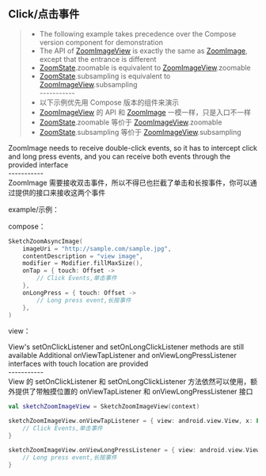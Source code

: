 ## Click/点击事件

> * The following example takes precedence over the Compose version component for demonstration
> * The API of [ZoomImageView] is exactly the same as [ZoomImage], except that the entrance is
    different
> * [ZoomState].zoomable is equivalent to [ZoomImageView].zoomable
> * [ZoomState].subsampling is equivalent to [ZoomImageView].subsampling
    <br>-----------</br>
> * 以下示例优先用 Compose 版本的组件来演示
> * [ZoomImageView] 的 API 和 [ZoomImage] 一模一样，只是入口不一样
> * [ZoomState].zoomable 等价于 [ZoomImageView].zoomable
> * [ZoomState].subsampling 等价于 [ZoomImageView].subsampling

ZoomImage needs to receive double-click events, so it has to intercept click and long press events,
and you can receive both events through the provided interface
<br>-----------</br>
ZoomImage 需要接收双击事件，所以不得已也拦截了单击和长按事件，你可以通过提供的接口来接收这两个事件

example/示例：

compose：

```kotlin
SketchZoomAsyncImage(
    imageUri = "http://sample.com/sample.jpg",
    contentDescription = "view image",
    modifier = Modifier.fillMaxSize(),
    onTap = { touch: Offset ->
        // Click Events,单击事件
    },
    onLongPress = { touch: Offset ->
        // Long press event,长按事件        
    },
)
```

view：

View's setOnClickListener and setOnLongClickListener methods are still available
Additional onViewTapListener and onViewLongPressListener interfaces with touch location are provided
<br>-----------</br>
View 的 setOnClickListener 和 setOnLongClickListener 方法依然可以使用，额外提供了带触摸位置的
onViewTapListener 和 onViewLongPressListener 接口

```kotlin
val sketchZoomImageView = SketchZoomImageView(context)

sketchZoomImageView.onViewTapListener = { view: android.view.View, x: Float, y: Float ->
    // Click Events,单击事件
}

sketchZoomImageView.onViewLongPressListener = { view: android.view.View, x: Float, y: Float ->
    // Long press event,长按事件        
}
```

[ZoomImageView]: ../../zoomimage-view/src/main/java/com/github/panpf/zoomimage/ZoomImageView.kt

[ZoomImage]: ../../zoomimage-compose/src/commonMain/kotlin/com/github/panpf/zoomimage/ZoomImage.kt

[ZoomState]: ../../zoomimage-compose/src/commonMain/kotlin/com/github/panpf/zoomimage/compose/ZoomState.kt